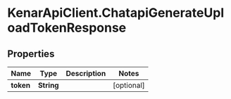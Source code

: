 # KenarApiClient.ChatapiGenerateUploadTokenResponse

## Properties

Name | Type | Description | Notes
------------ | ------------- | ------------- | -------------
**token** | **String** |  | [optional] 


